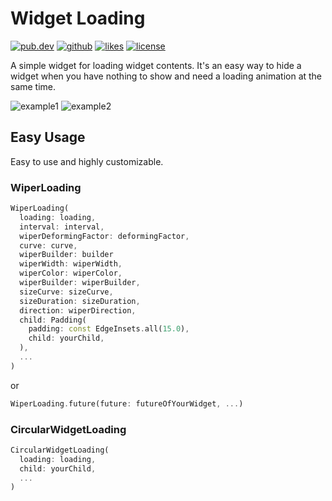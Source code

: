 # Widget Loading

<a href="https://pub.dev/packages/widget_loading"><img src="https://img.shields.io/pub/v/widget_loading.svg?style=flat?logo=dart" alt="pub.dev"></a>
<a href="https://github.com/SplashByte/widget_loading"><img src="https://img.shields.io/static/v1?label=platform&message=flutter&color=1ebbfd" alt="github"></a>
<a href="https://pub.dev/packages/widget_loading/score"><img src="https://badges.bar/widget_loading/likes" alt="likes"></a>
<a href="https://github.com/SplashByte/widget_loading/blob/main/LICENSE"><img src="https://img.shields.io/github/license/SplashByte/widget_loading.svg" alt="license"></a>

A simple widget for loading widget contents.
It's an easy way to hide a widget when you have nothing to show and need a loading animation at the same time.

![example1](https://user-images.githubusercontent.com/43761463/109694771-76e01680-7b8b-11eb-832f-f3abb7883049.gif)
![example2](https://user-images.githubusercontent.com/43761463/109694781-7a739d80-7b8b-11eb-8384-8379a383059e.gif)

## Easy Usage

Easy to use and highly customizable.

### WiperLoading

```dart
WiperLoading(
  loading: loading,
  interval: interval,
  wiperDeformingFactor: deformingFactor,
  curve: curve,
  wiperBuilder: builder
  wiperWidth: wiperWidth,
  wiperColor: wiperColor,
  wiperBuilder: wiperBuilder,
  sizeCurve: sizeCurve,
  sizeDuration: sizeDuration,
  direction: wiperDirection,
  child: Padding(
    padding: const EdgeInsets.all(15.0),
    child: yourChild,
  ),
  ...
)
```

or

```dart
WiperLoading.future(future: futureOfYourWidget, ...)
```

### CircularWidgetLoading

```dart
CircularWidgetLoading(
  loading: loading,
  child: yourChild,
  ...
)
```
